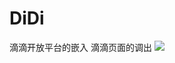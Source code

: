 # DiDi
滴滴开放平台的嵌入
滴滴页面的调出
![](https://github.com/easyhaipi/DiDi/raw/master/DiDi/DiDiUITests/didi.gif)
